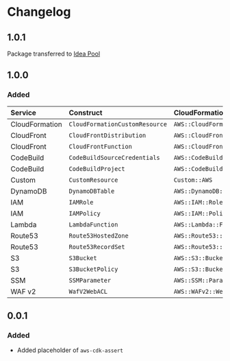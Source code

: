 # Changelog

## 1.0.1

Package transferred to [Idea Pool](https://github.com/Idea-Pool)

## 1.0.0

### Added

| Service        | Construct                      | CloudFormation Type                   |
| :------------- | :----------------------------- | :------------------------------------ |
| CloudFormation | `CloudFormationCustomResource` | `AWS::CloudFormation::CustomResource` |
| CloudFront     | `CloudFrontDistribution`       | `AWS::CloudFront::Distribution`       |
| CloudFront     | `CloudFrontFunction`           | `AWS::CloudFront::Function`           |
| CodeBuild      | `CodeBuildSourceCredentials`   | `AWS::CodeBuild::SourceCredential`    |
| CodeBuild      | `CodeBuildProject`             | `AWS::CodeBuild::Project`             |
| Custom         | `CustomResource`               | `Custom::AWS`                         |
| DynamoDB       | `DynamoDBTable`                | `AWS::DynamoDB::Table`                |
| IAM            | `IAMRole`                      | `AWS::IAM::Role`                      |
| IAM            | `IAMPolicy`                    | `AWS::IAM::Policy`                    |
| Lambda         | `LambdaFunction`               | `AWS::Lambda::Function`               |
| Route53        | `Route53HostedZone`            | `AWS::Route53::HostedZone`            |
| Route53        | `Route53RecordSet`             | `AWS::Route53::RecordSet`             |
| S3             | `S3Bucket`                     | `AWS::S3::Bucket`                     |
| S3             | `S3BucketPolicy`               | `AWS::S3::BucketPolicy`               |
| SSM            | `SSMParameter`                 | `AWS::SSM::Parameter`                 |
| WAF v2         | `WafV2WebACL`                  | `AWS::WAFv2::WebACL`                  |

## 0.0.1 

### Added

- Added placeholder of `aws-cdk-assert`
